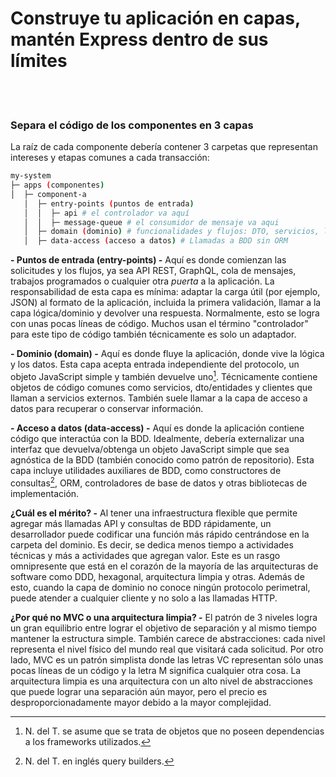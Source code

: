 # Construye tu aplicación en capas, mantén Express dentro de sus límites

<br/><br/>

### Separa el código de los componentes en 3 capas

La raíz de cada componente debería contener 3 carpetas que representan intereses y etapas comunes a cada transacción:

```bash
my-system
├─ apps (componentes)
│  ├─ component-a
   │  ├─ entry-points (puntos de entrada)
   │  │  ├─ api # el controlador va aquí
   │  │  ├─ message-queue # el consumidor de mensaje va aqui
   │  ├─ domain (dominio) # funcionalidades y flujos: DTO, servicios, lógica
   │  ├─ data-access (acceso a datos) # Llamadas a BDD sin ORM
```

**- Puntos de entrada (entry-points) -** Aquí es donde comienzan las solicitudes y los flujos, ya sea API REST, GraphQL, cola de mensajes, trabajos programados o cualquier otra _puerta_ a la aplicación. La responsabilidad de esta capa es mínima: adaptar la carga útil (por ejemplo, JSON) al formato de la aplicación, incluida la primera validación, llamar a la capa lógica/dominio y devolver una respuesta. Normalmente, esto se logra con unas pocas líneas de código. Muchos usan el término "controlador" para este tipo de código también técnicamente es solo un adaptador.

**- Dominio (domain) -** Aquí es donde fluye la aplicación, donde vive la lógica y los datos. Esta capa acepta entrada independiente del protocolo, un objeto JavaScript simple y también devuelve uno[^1]. Técnicamente contiene objetos de código comunes como servicios, dto/entidades y clientes que llaman a servicios externos. También suele llamar a la capa de acceso a datos para recuperar o conservar información.

**- Acceso a datos (data-access) -** Aquí es donde la aplicación contiene código que interactúa con la BDD. Idealmente, debería externalizar una interfaz que devuelva/obtenga un objeto JavaScript simple que sea agnóstica de la BDD (también conocido como patrón de repositorio). Esta capa incluye utilidades auxiliares de BDD, como constructores de consultas[^2], ORM, controladores de base de datos y otras bibliotecas de implementación.

**¿Cuál es el mérito? -** Al tener una infraestructura flexible que permite agregar más llamadas API y consultas de BDD rápidamente, un desarrollador puede codificar una función más rápido centrándose en la carpeta del dominio. Es decir, se dedica menos tiempo a actividades técnicas y más a actividades que agregan valor. Este es un rasgo omnipresente que está en el corazón de la mayoría de las arquitecturas de software como DDD, hexagonal, arquitectura limpia y otras. Además de esto, cuando la capa de dominio no conoce ningún protocolo perimetral, puede atender a cualquier cliente y no solo a las llamadas HTTP.

**¿Por qué no MVC o una arquitectura limpia? -** El patrón de 3 niveles logra un gran equilibrio entre lograr el objetivo de separación y al mismo tiempo mantener la estructura simple. También carece de abstracciones: cada nivel representa el nivel físico del mundo real que visitará cada solicitud. Por otro lado, MVC es un patrón simplista donde las letras VC representan sólo unas pocas líneas de un código y la letra M significa cualquier otra cosa. La arquitectura limpia es una arquitectura con un alto nivel de abstracciones que puede lograr una separación aún mayor, pero el precio es desproporcionadamente mayor debido a la mayor complejidad.

[^1]: N. del T. se asume que se trata de objetos que no poseen dependencias a los frameworks utilizados.

[^2]: N. del T. en inglés query builders.
